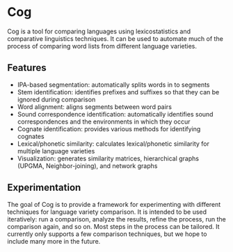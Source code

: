 Cog
===

Cog is a tool for comparing languages using lexicostatistics and comparative linguistics techniques.
It can be used to automate much of the process of comparing word lists from different language
varieties.

Features
--------

- IPA-based segmentation: automatically splits words in to segments
- Stem identification: identifies prefixes and suffixes so that they can be ignored during
comparison
- Word alignment: aligns segments between word pairs
- Sound correspondence identification: automatically identifies sound correspondences and the
environments in which they occur
- Cognate identification: provides various methods for identifying cognates
- Lexical/phonetic similarity: calculates lexical/phonetic similarity for multiple language
varieties
- Visualization: generates similarity matrices, hierarchical graphs (UPGMA, Neighbor-joining), and
network graphs

Experimentation
---------------

The goal of Cog is to provide a framework for experimenting with different techniques for language
variety comparison. It is intended to be used iteratively: run a comparison, analyze the results,
refine the process, run the comparison again, and so on. Most steps in the process can be tailored.
It currently only supports a few comparison techniques, but we hope to include many more in the
future.